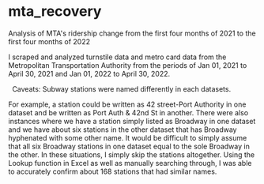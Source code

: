 # mta_recovery
Analysis of MTA's ridership change from the first four months of 2021 to the first four months of 2022

I scraped and analyzed turnstile data and metro card data from the Metropolitan Transportation Authority from the periods of Jan 01, 2021 to April 30, 2021 and Jan 01, 2022 to April 30, 2022. 

  Caveats: Subway stations were named differently in each datasets.
  
  For example, a station could be written as 42 street-Port Authority in one dataset and be written as Port Auth & 42nd St in another. There were also instances where we have a station simply listed as Broadway in one dataset and we have about six stations in the other dataset that has Broadway hyphenated with some other name. It would be difficult to simply assume that all six Broadway stations in one dataset equal to the sole Broadway in the other. In these situations, I simply skip the stations altogether. 
 Using the Lookup function in Excel as well as manually searching through, I was able to accurately confirm about 168 stations that had similar names. 
